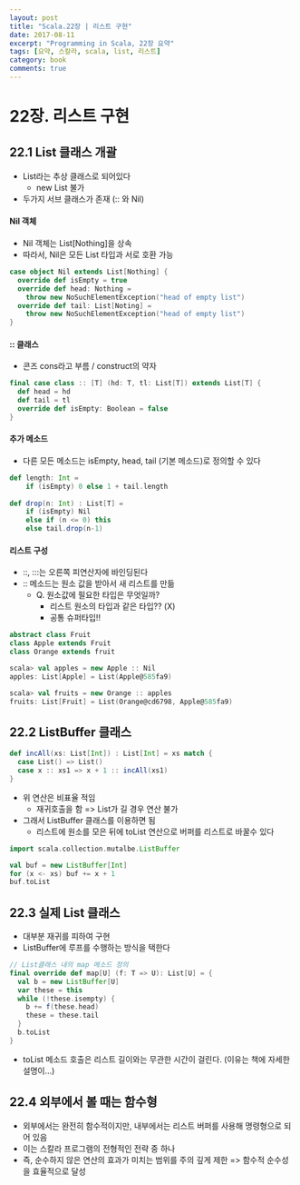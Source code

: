 ```yaml
---
layout: post
title: "Scala.22장 | 리스트 구현"
date: 2017-08-11
excerpt: "Programming in Scala, 22장 요약"
tags: [요약, 스칼라, scala, list, 리스트]
category: book
comments: true
---
```


# 22장. 리스트 구현

## 22.1 List 클래스 개괄

- List라는 추상 클래스로 되어있다 
  - new List 불가
- 두가지 서브 클래스가 존재 (:: 와 Nil)

#### Nil 객체

- Nil 객체는 List[Nothing]을 상속
- 따라서, Nil은 모든 List 타입과 서로 호환 가능

```scala
case object Nil extends List[Nothing] {
  override def isEmpty = true
  override def head: Nothing =
  	throw new NoSuchElementException("head of empty list")
  override def tail: List[Noting] =
  	throw new NoSuchElementException("head of empty list")
}
```

#### :: 클래스

- 콘즈 cons라고 부름 / construct의 약자

```scala
final case class :: [T] (hd: T, tl: List[T]) extends List[T] {
  def head = hd
  def tail = tl
  override def isEmpty: Boolean = false
}
```



#### 추가 메소드

- 다른 모든 메소드는 isEmpty, head, tail (기본 메소드)로 정의할 수 있다

```scala
def length: Int =
	if (isEmpty) 0 else 1 + tail.length
	
def drop(n: Int) : List[T] =
	if (isEmpty) Nil
	else if (n <= 0) this
	else tail.drop(n-1)
```



#### 리스트 구성

- ::, :::는 오른쪽 피연산자에 바인딩된다
- :: 메소드는 원소 값을 받아서 새 리스트를 만듦
  - Q. 원소값에 필요한 타입은 무엇일까?
    - 리스트 원소의 타입과 같은 타입?? (X)
    - 공통 슈퍼타입!!

```scala
abstract class Fruit
class Apple extends Fruit
class Orange extends fruit
```

```scala
scala> val apples = new Apple :: Nil
apples: List[Apple] = List(Apple@585fa9)

scala> val fruits = new Orange :: apples
fruits: List[Fruit] = List(Orange@cd6798, Apple@585fa9)
```



## 22.2 ListBuffer 클래스

```scala
def incAll(xs: List[Int]) : List[Int] = xs match {
  case List() => List()
  case x :: xs1 => x + 1 :: incAll(xs1)
}
```

- 위 연산은 비표율 적임
  - 재귀호출을 함 => List가 길 경우 연산 불가
- 그래서 ListBuffer 클래스를 이용하면 됨
  - 리스트에 원소를 모은 뒤에 toList 연산으로 버퍼를 리스트로 바꿀수 있다

```scala
import scala.collection.mutalbe.ListBuffer

val buf = new ListBuffer[Int]
for (x <- xs) buf += x + 1
buf.toList
```



## 22.3 실제 List 클래스

- 대부분 재귀를 피하여 구현
- ListBuffer에 루프를 수행하는 방식을 택한다

```scala
// List클래스 내의 map 메소드 정의
final override def map[U] (f: T => U): List[U] = {
  val b = new ListBuffer[U]
  var these = this
  while (!these.isempty) {
    b += f(these.head)
    these = these.tail
  }
  b.toList
}
```

- toList 메소드 호출은 리스트 길이와는 무관한 시간이 걸린다. (이유는 책에 자세한 설명이...)



## 22.4 외부에서 볼 때는 함수형

- 외부에서는 완전히 함수적이지만, 내부에서는 리스트 버퍼를 사용해 명령형으로 되어 있음
- 이는 스칼라 프로그램의 전형적인 전략 중 하나
- 즉, 순수하지 않은 연산의 효과가 미치는 범위를 주의 깊게 제한 => 함수적 순수성을 효율적으로 달성
